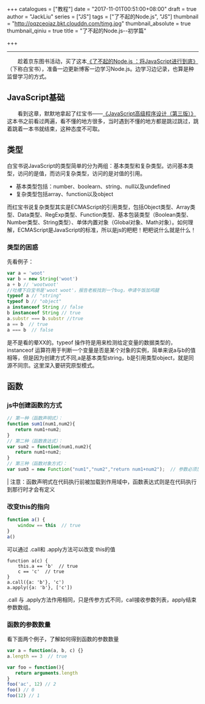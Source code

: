 +++
catalogues = ["教程"]
date = "2017-11-01T00:51:00+08:00"
draft = true
author = "JackLiu"
series = ["JS"]
tags = ["了不起的Node.js", "JS"]
thumbnail = "http://oqzceoiaz.bkt.clouddn.com/timg.jpg"
thumbnail_absolute = true
thumbnail_qiniu = true
title = "了不起的Node.js--初学篇"

+++

---

&emsp;&emsp;趁着京东图书活动，买了这本[《了不起的Node.js ：将JavaScript进行到底》](https://book.douban.com/subject/25767596/)（下称白宝书），准备一边更新博客一边学习Node.js。边学习边记录，也算是种监督学习的方式。


## JavaScript基础
&emsp;&emsp;看到这章，默默地拿起了红宝书——[《JavaScript高级程序设计（第三版）》](https://book.douban.com/subject/10546125/)
这本书之前看过两遍，看不懂的地方很多，当时遇到不懂的地方都是跳过跳过，跳着跳着一本书就结束，这种态度不可取。

## 类型
白宝书说JavaScript的类型简单的分为两组：基本类型和复杂类型。访问基本类型，访问的是值，而访问复杂类型，访问的是对值的引用。

- 基本类型包括：number、boolearn、string、null以及undefined
- 复杂类型包括array、function以及object

而红宝书说复杂类型其实是ECMAScript的引用类型，包括Object类型、Array类型、Data类型、RegExp类型、Function类型、基本包装类型（Boolean类型、Number类型、String类型）、单体内置对象（Global对象、Math对象）。如何理解，ECMAScript是JavaScript的标准，所以是js的粑粑！粑粑说什么就是什么！

### 类型的困惑
先看例子：
```js
var a = 'woot'
var b = new String('woot')
a + b // 'wootwoot'
//吐槽下白宝书是'woot woot'，报告老板找到一个bug，申请午饭加鸡腿
typeof a // "string"
typeof b // "object"
a instanceof String // false
b instanceof String // true
a.substr === b.substr //true
a == b  // true
a === b  // false
```
是不是看的晕XX的。typeof 操作符是用来检测给定变量的数据类型的，instanceof 运算符用于判断一个变量是否是某个对象的实例，简单来说a与b的值相等，但是因为创建方式不同,a是基本类型string，b是引用类型object，就是同源不同宗。这里深入要研究原型模式。

## 函数

### js中创建函数的方式

```js
// 第一种（函数声明式）：
function sum1(num1,num2){
   return num1+num2;
}
// 第二种（函数表达式）：
var sum2 = function(num1,num2){
   return num1+num2;
}
// 第三种（函数对象方式）：
var sum3 = new Function("num1","num2","return num1+num2");  // 参数必须加引号
```
| 注意：函数声明式在代码执行前被加载到作用域中，函数表达式则是在代码执行到那行时才会有定义

### 改变this的指向
```js
function a() {
    window == this  // true
}
a()
```
可以通过 .call和 .apply方法可以改变 this的值
```
function a(c) {
    this.a == 'b'  // true
    c == 'c'  // true
}
a.call({a: 'b'}, 'c')
a.apply({a: 'b'}, ['c'])
```
.call 与 .apply方法作用相同，只是传参方式不同，call接收参数列表，apply结束参数数组。

### 函数的参数数量
看下面两个例子，了解如何得到函数的参数数量
~~~js
var a = function(a, b, c) {}
a.length == 3  // true

var foo = function(){
   return arguments.length
}
foo('ac', 12) // 2
foo() // 0
foo(12) // 1
~~~
